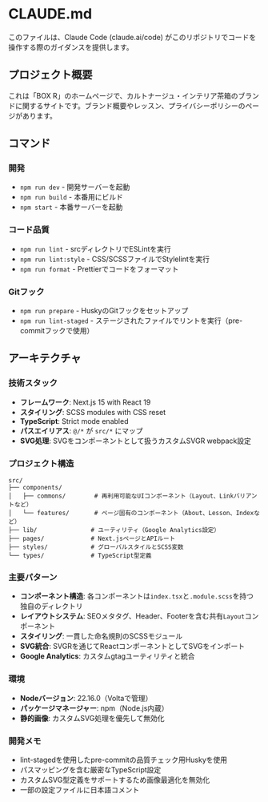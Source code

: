 # CLAUDE.md

このファイルは、Claude Code (claude.ai/code) がこのリポジトリでコードを操作する際のガイダンスを提供します。

## プロジェクト概要

これは「BOX R」のホームページで、カルトナージュ・インテリア茶箱のブランドに関するサイトです。ブランド概要やレッスン、プライバシーポリシーのページがあります。

## コマンド

### 開発

- `npm run dev` - 開発サーバーを起動
- `npm run build` - 本番用にビルド
- `npm start` - 本番サーバーを起動

### コード品質

- `npm run lint` - srcディレクトリでESLintを実行
- `npm run lint:style` - CSS/SCSSファイルでStylelintを実行
- `npm run format` - Prettierでコードをフォーマット

### Gitフック

- `npm run prepare` - HuskyのGitフックをセットアップ
- `npm run lint-staged` - ステージされたファイルでリントを実行（pre-commitフックで使用）

## アーキテクチャ

### 技術スタック

- **フレームワーク**: Next.js 15 with React 19
- **スタイリング**: SCSS modules with CSS reset
- **TypeScript**: Strict mode enabled
- **パスエイリアス**: `@/*` が `src/*` にマップ
- **SVG処理**: SVGをコンポーネントとして扱うカスタムSVGR webpack設定

### プロジェクト構造

```
src/
├── components/
│   ├── commons/        # 再利用可能なUIコンポーネント（Layout、Linkバリアントなど）
│   └── features/       # ページ固有のコンポーネント（About、Lesson、Indexなど）
├── lib/               # ユーティリティ（Google Analytics設定）
├── pages/             # Next.jsページとAPIルート
├── styles/            # グローバルスタイルとSCSS変数
└── types/             # TypeScript型定義
```

### 主要パターン

- **コンポーネント構造**: 各コンポーネントは`index.tsx`と`.module.scss`を持つ独自のディレクトリ
- **レイアウトシステム**: SEOメタタグ、Header、Footerを含む共有`Layout`コンポーネント
- **スタイリング**: 一貫した命名規則のSCSSモジュール
- **SVG統合**: SVGRを通じてReactコンポーネントとしてSVGをインポート
- **Google Analytics**: カスタムgtagユーティリティと統合

### 環境

- **Nodeバージョン**: 22.16.0（Voltaで管理）
- **パッケージマネージャー**: npm（Node.js内蔵）
- **静的画像**: カスタムSVG処理を優先して無効化

### 開発メモ

- lint-stagedを使用したpre-commitの品質チェック用Huskyを使用
- パスマッピングを含む厳密なTypeScript設定
- カスタムSVG型定義をサポートするため画像最適化を無効化
- 一部の設定ファイルに日本語コメント
